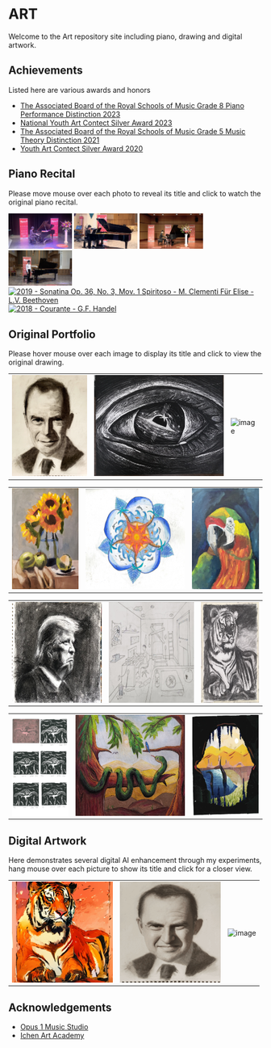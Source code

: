 # ART

Welcome to the Art repository site including piano, drawing and digital artwork.


## Achievements
Listed here are various awards and honors

- [The Associated Board of the Royal Schools of Music Grade 8 Piano Performance Distinction 2023](achievement/abrsm2023.png)
- [National Youth Art Contect Silver Award 2023](achievement/nyac2023.png)
- [The Associated Board of the Royal Schools of Music Grade 5 Music Theory Distinction 2021](achievement/abrsm2021.png)
- [Youth Art Contect Silver Award 2020](achievement/yac2020.png)


## Piano Recital
Please move mouse over each photo to reveal its title and click to watch the original piano recital.

[<img src="piano/piano-2023.png" width="25%" title="2023 - Fantaisie Impromptu - F. Chopin">](https://www.youtube.com/watch?v=3OIAU8PN-ns)
[<img src="piano/piano-2022.png" width="25%" title="2022 - Juin: Barcarolle - P. Tchaikovsky">](https://www.youtube.com/watch?v=DYnrSVRDT64)
[<img src="piano/piano-2021.png" width="25%" title="2021 - Etude Op. 72 No. 2 in G minor - M. Moszkovsky">](https://www.youtube.com/watch?v=1CywLQ6iDy4)
[<img src="piano/piano-2020.png" width="25%" title="2020 - Sonata K. 331, Rondo Alla Turca  - W. A. Mozart">](https://www.youtube.com/watch?v=vbJxAmZgbEQ)
[<img src="piano/piano-2019.png" width="25%" title="2019 - Sonatina Op. 36, No. 3, Mov. 1 Spiritoso - M. Clementi Für Elise - L.V. Beethoven">](https://www.youtube.com/watch?v=VhH68edhcss)
[<img src="piano/piano-2018.png" width="25%" title="2018 - Courante - G.F. Handel">](https://www.youtube.com/watch?v=QeqAbFfTPKg)


## Original Portfolio
Please hover mouse over each image to display its title and click to view the original drawing.

<table class="center">
    <tr>
    <td><img src="portfolio/portrait.jpg" alt="image" style="width:auto;height:200px;" title="Middle-aged Man Portrait - Charcoal"></td>
    <td><img src="portfolio/eye.jpg" alt="image" style="width:auto;height:200px;" title="Black Hole Eye - Scratchboard"></td>
    <td><img src="portfolio/boy.jpg" alt="image" style="width:auto;height:200px;" title="Self Portrait - Pencil"></td>
    </tr>
    </table>
    <table class="center">
    <tr>
    <td><img src="portfolio/sunflowers.jpg" alt="image" style="width:auto;height:200px;" title="Sunflower - Oil Paint"></td>
    <td><img src="portfolio/mandala.jpg" alt="image" style="width:auto;height:200px;" title="Hibiscus Mandala - Colored Pencil"></td>
    <td><img src="portfolio/parrot.jpg" alt="image" style="width:auto;height:200px;" title="Parrot - Oil Paint"></td>
    </tr>
    </table>
    <table class="center">
    <tr>
    <td><img src="portfolio/trump.jpg" alt="image" style="width:auto;height:200px;" title="Trump Portrait - Charcoal"></td>
    <td><img src="portfolio/ants.jpg" alt="image" style="width:auto;height:200px;" title="Ant Crisis - Pen & Ink"></td>
    <td><img src="portfolio/tiger.jpg" alt="image" style="width:auto;height:200px;" title="Tiger - Charcoal"></td>
    </tr>
    </table>
    <table class="center">
    <tr>
    <td><img src="portfolio/turtle.jpg" alt="image" style="width:auto;height:200px;" title="Turtle Stamps - Linoleum Cut"></td>
    <td><img src="portfolio/foodchain.jpg" alt="image" style="width:auto;height:200px;" title="Food Chain - Colored Pencil + Pen & Ink"></td>
    <td><img src="portfolio/cave.jpg" alt="image" style="width:auto;height:200px;" title="Monster Cave - Magazine Mosaic"></td>
    </tr>
</table>


## Digital Artwork
Here demonstrates several digital AI enhancement through my experiments, hang mouse over each picture to show its title and click for a closer view.

<table class="center">
    <tr>
    <td><img src="artwork/tiger.png" alt="image" style="width:auto;height:200px;" title="Colorization Tiger - Digital Art w/ Stable Diffusion ControlNet"></td>
    <td><img src="artwork/portrait.gif" alt="image" style="width:auto;height:200px;" title="Animation Portrait - Digital Art w/ Stable Diffusion AnimateDiff"></td>
    <td><img src="artwork/parrot.gif" alt="image" style="width:auto;height:200px;" title="Mosaic Parrot - Digital Art through Stable Diffusion"></td>
    </tr>
</table>


## Acknowledgements
- [Opus 1 Music Studio](https://musicopus1.com/)
- [Ichen Art Academy](http://www.ichenartacademy.com)

